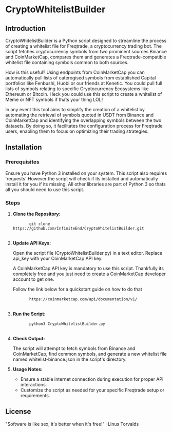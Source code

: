 <!DOCTYPE html>
<html lang="en">
<head>
  <meta charset="UTF-8">
</head>
<body>

  <h1>CryptoWhitelistBuilder</h1>

  <h2>Introduction</h2>
  <p>CryptoWhitelistBuilder is a Python script designed to streamline the process of creating a whitelist file for Freqtrade, a cryptocurrency trading bot. The script fetches cryptocurrency symbols from two prominent sources Binance and CoinMarketCap, compares them and generates a Freqtrade-compatible whitelist file containing symbols common to both sources.</p>
  <p>How is this useful? Using endpoints from CoinMarketCap you can automatically pull lists of caterogised symbols from established Capital portfolios like Fenbushi, Huobi or our friends at Kenetic. You could pull full lists of symbols relating to specific Cryptocurrency Ecosystems like Ethereum or Bitcoin. Heck you could use this script to create a whitelist of Meme or NFT symbols if thats your thing LOL!<p>
  <p>In any event this tool aims to simplify the creation of a whitelist by automating the retrieval of symbols quoted in USDT from Binance and CoinMarketCap and identifying the overlapping symbols between the two datasets. By doing so, it facilitates the configuration process for Freqtrade users, enabling them to focus on optimizing their trading strategies.</p>

  <h2>Installation</h2>
  <h3>Prerequisites</h3>
  <p>Ensure you have Python 3 installed on your system. This script also requires 'requests' However the script will check if its installed and automatically install it for you if its missing. All other libraries are part of Python 3 so thats all you should need to use this script.</p>

  <h3>Steps</h3>
  <ol>
    <li><strong>Clone the Repository:</strong></li>
    <pre>
      <code>git clone https://github.com/InfiniteEnd/CryptoWhitelistBuilder.git</code>
    </pre>
    <li><strong>Update API Keys:</strong></li>
    <p>Open the script file (CryptoWhitelistBuilder.py) in a text editor. Replace api_key with your CoinMarketCap API key.</p>
    <p>A CoinMarketCap API key is mandatory to use this script. Thankfully its completely free and you just need to create a CoinMarketCap developer account to get one.</p>
    <p>Follow the link below for a quickstart guide on how to do that</p>
    <pre>
      <code>https://coinmarketcap.com/api/documentation/v1/</code>
    </pre>
    <li><strong>Run the Script:</strong></li>
    <pre>
      <code>python3 CryptoWhitelistBuilder.py</code>
    </pre>
    <li><strong>Check Output:</strong></li>
    <p>The script will attempt to fetch symbols from Binance and CoinMarketCap, find common symbols, and generate a new whitelist file named whitelist-binance.json in the script's directory.</p>
    <li><strong>Usage Notes:</strong></li>
    <ul>
      <li>Ensure a stable internet connection during execution for proper API interactions.</li>
      <li>Customize the script as needed for your specific Freqtrade setup or requirements.</li>
    </ul>
  </ol>

  <h2>License</h2>
  <p>"Software is like sex, it's better when it's free!" -Linus Torvalds</p>

</body>
</html>
